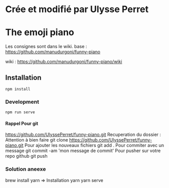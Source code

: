 # Crée et modifié par Ulysse Perret
# The emoji piano

Les consignes sont dans le wiki.
base : https://github.com/manudurgoni/funny-piano

wiki : https://github.com/manudurgoni/funny-piano/wiki

## Installation
```
npm install
```

### Development
```
npm run serve
```

#### Rappel Pour git
https://github.com/UlyssePerret/funny-piano.git
Recuperation du dossier : 
Attention à bien faire
git clone https://github.com/UlyssePerret/funny-piano.git
Pour ajouter les nouveaux fichiers git add .
Pour commiter avec un message git commit -am 'mon message de commit'
Pour pusher sur votre repo github git push

### Solution aneexe
brew install yarn => Installation yarn
yarn serve
